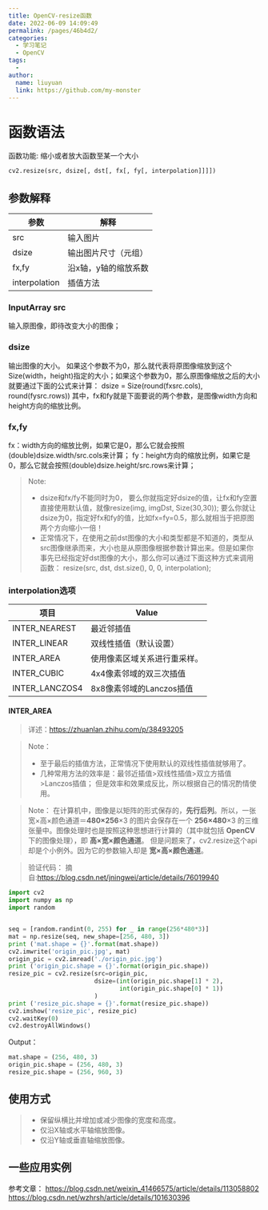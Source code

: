 ```yaml
---
title: OpenCV-resize函数
date: 2022-06-09 14:09:49
permalink: /pages/46b4d2/
categories:
  - 学习笔记
  - OpenCV
tags:
  - 
author: 
  name: liuyuan
  link: https://github.com/my-monster
---
```

# 函数语法
函数功能: 缩小或者放大函数至某一个大小
```python
cv2.resize(src, dsize[, dst[, fx[, fy[, interpolation]]]])
```
## 参数解释
参数     | 解释
-------- | -----
src  | 输入图片
dsize | 输出图片尺寸（元组）
fx,fy  | 沿x轴，y轴的缩放系数
interpolation  | 插值方法

### InputArray src
输入原图像，即待改变大小的图像；
### dsize
输出图像的大小。
如果这个参数不为0，那么就代表将原图像缩放到这个Size(width，height)指定的大小；如果这个参数为0，那么原图像缩放之后的大小就要通过下面的公式来计算：
dsize = Size(round(fxsrc.cols), round(fysrc.rows))
其中，fx和fy就是下面要说的两个参数，是图像width方向和height方向的缩放比例。
### fx,fy
fx：width方向的缩放比例，如果它是0，那么它就会按照(double)dsize.width/src.cols来计算；
fy：height方向的缩放比例，如果它是0，那么它就会按照(double)dsize.height/src.rows来计算；

>Note:
>- dsize和fx/fy不能同时为0，
要么你就指定好dsize的值，让fx和fy空置直接使用默认值，就像resize(img, imgDst, Size(30,30));
要么你就让dsize为0，指定好fx和fy的值，比如fx=fy=0.5，那么就相当于把原图两个方向缩小一倍！
>- 正常情况下，在使用之前dst图像的大小和类型都是不知道的，类型从src图像继承而来，大小也是从原图像根据参数计算出来。但是如果你事先已经指定好dst图像的大小，那么你可以通过下面这种方式来调用函数：
resize(src, dst, dst.size(), 0, 0, interpolation);

### interpolation选项
项目     | Value
-------- | -----
INTER_NEAREST  | 最近邻插值
INTER_LINEAR  | 双线性插值（默认设置）
INTER_AREA  | 使用像素区域关系进行重采样。
INTER_CUBIC  | 4x4像素邻域的双三次插值
INTER_LANCZOS4  | 8x8像素邻域的Lanczos插值

#### INTER_AREA 
>详述：https://zhuanlan.zhihu.com/p/38493205


>Note：
>- 至于最后的插值方法，正常情况下使用默认的双线性插值就够用了。
>- 几种常用方法的效率是：最邻近插值>双线性插值>双立方插值>Lanczos插值；
但是效率和效果成反比，所以根据自己的情况酌情使用。


>Note：
>		在计算机中，图像是以矩阵的形式保存的，**先行后列**。所以，一张 宽×高×颜色通道＝**480×256**×3 的图片会保存在一个 **256×480**×3 的三维张量中。图像处理时也是按照这种思想进行计算的（其中就包括 **OpenCV** 下的图像处理），即 **高×宽×颜色通道**。
		但是问题来了，cv2.resize这个api却是个小例外。因为它的参数输入却是 **宽×高×颜色通道**。


>验证代码：
>摘自:https://blog.csdn.net/jningwei/article/details/76019940
```python
import cv2
import numpy as np
import random


seq = [random.randint(0, 255) for _ in range(256*480*3)]
mat = np.resize(seq, new_shape=[256, 480, 3])
print ('mat.shape = {}'.format(mat.shape))
cv2.imwrite('origin_pic.jpg', mat)
origin_pic = cv2.imread('./origin_pic.jpg')
print ('origin_pic.shape = {}'.format(origin_pic.shape))
resize_pic = cv2.resize(src=origin_pic,
                        dsize=(int(origin_pic.shape[1] * 2),
                               int(origin_pic.shape[0] * 1))
                        )
print ('resize_pic.shape = {}'.format(resize_pic.shape))
cv2.imshow('resize_pic', resize_pic)
cv2.waitKey(0)
cv2.destroyAllWindows()
```
Output：
```python
mat.shape = (256, 480, 3)
origin_pic.shape = (256, 480, 3)
resize_pic.shape = (256, 960, 3)
```

## 使用方式
>- 保留纵横比并增加或减少图像的宽度和高度。
>- 仅沿X轴或水平轴缩放图像。
>- 仅沿Y轴或垂直轴缩放图像。


## 一些应用实例


参考文章：
https://blog.csdn.net/weixin_41466575/article/details/113058802
https://blog.csdn.net/wzhrsh/article/details/101630396
